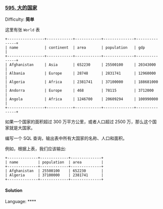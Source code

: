 ### [595\. 大的国家](https://leetcode-cn.com/problems/big-countries/)

Difficulty: **简单**


这里有张 `World` 表

```
+-----------------+------------+------------+--------------+---------------+
| name            | continent  | area       | population   | gdp           |
+-----------------+------------+------------+--------------+---------------+
| Afghanistan     | Asia       | 652230     | 25500100     | 20343000      |
| Albania         | Europe     | 28748      | 2831741      | 12960000      |
| Algeria         | Africa     | 2381741    | 37100000     | 188681000     |
| Andorra         | Europe     | 468        | 78115        | 3712000       |
| Angola          | Africa     | 1246700    | 20609294     | 100990000     |
+-----------------+------------+------------+--------------+---------------+
```

如果一个国家的面积超过 300 万平方公里，或者人口超过 2500 万，那么这个国家就是大国家。

编写一个 SQL 查询，输出表中所有大国家的名称、人口和面积。

例如，根据上表，我们应该输出:

```
+--------------+-------------+--------------+
| name         | population  | area         |
+--------------+-------------+--------------+
| Afghanistan  | 25500100    | 652230       |
| Algeria      | 37100000    | 2381741      |
+--------------+-------------+--------------+
```


#### Solution

Language: ****

```
​
```